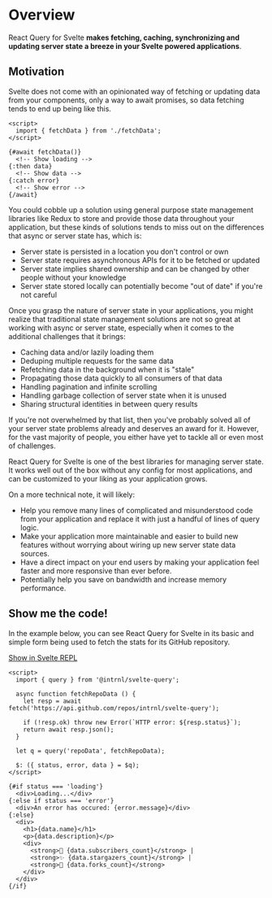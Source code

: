 # Overview

React Query for Svelte **makes fetching, caching, synchronizing and updating
server state a breeze in your Svelte powered applications**.

## Motivation

Svelte does not come with an opinionated way of fetching or updating data from
your components, only a way to await promises, so data fetching tends to end up
being like this.

```svelte
<script>
  import { fetchData } from './fetchData';
</script>

{#await fetchData()}
  <!-- Show loading -->
{:then data}
  <!-- Show data -->
{:catch error}
  <!-- Show error -->
{/await}
```

You could cobble up a solution using general purpose state management libraries
like Redux to store and provide those data throughout your application, but
these kinds of solutions tends to miss out on the differences that async or
server state has, which is:

- Server state is persisted in a location you don't control or own
- Server state requires asynchronous APIs for it to be fetched or updated
- Server state implies shared ownership and can be changed by other people
  without your knowledge
- Server state stored locally can potentially become "out of date" if you're
  not careful

Once you grasp the nature of server state in your applications, you might
realize that traditional state management solutions are not so great at working
with async or server state, especially when it comes to the additional
challenges that it brings:

- Caching data and/or lazily loading them
- Deduping multiple requests for the same data
- Refetching data in the background when it is "stale"
- Propagating those data quickly to all consumers of that data
- Handling pagination and infinite scrolling
- Handling garbage collection of server state when it is unused
- Sharing structural identities in between query results

If you're not overwhelmed by that list, then you've probably solved all of your
server state problems already and deserves an award for it. However, for the
vast majority of people, you either have yet to tackle all or even most of
challenges.

React Query for Svelte is one of the best libraries for managing server state.
It works well out of the box without any config for most applications, and can
be customized to your liking as your application grows.

On a more technical note, it will likely:

- Help you remove many lines of complicated and misunderstood code from your
  application and replace it with just a handful of lines of query logic.
- Make your application more maintainable and easier to build new features
  without worrying about wiring up new server state data sources.
- Have a direct impact on your end users by making your application feel faster
  and more responsive than ever before.
- Potentially help you save on bandwidth and increase memory performance.

## Show me the code!

In the example below, you can see React Query for Svelte in its basic and
simple form being used to fetch the stats for its GitHub repository.

[Show in Svelte REPL](https://svelte.dev/repl/32932348da304353bd74785df1b7842f?version=3.24.1)

```svelte
<script>
  import { query } from '@intrnl/svelte-query';

  async function fetchRepoData () {
    let resp = await fetch('https://api.github.com/repos/intrnl/svelte-query');

    if (!resp.ok) throw new Error(`HTTP error: ${resp.status}`);
    return await resp.json();
  }

  let q = query('repoData', fetchRepoData);

  $: ({ status, error, data } = $q);
</script>

{#if status === 'loading'}
  <div>Loading...</div>
{:else if status === 'error'}
  <div>An error has occured: {error.message}</div>
{:else}
  <div>
    <h1>{data.name}</h1>
    <p>{data.description}</p>
    <div>
      <strong>👀 {data.subscribers_count}</strong> |
      <strong>✨ {data.stargazers_count}</strong> |
      <strong>🍴 {data.forks_count}</strong>
    </div>
  </div>
{/if}
```
